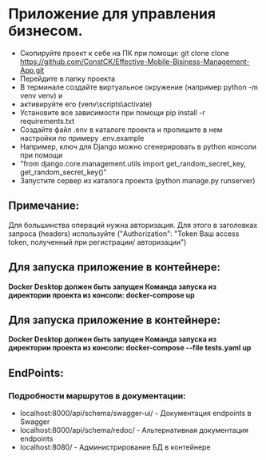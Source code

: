 # Приложение для управления бизнесом.

* Скопируйте проект к себе на ПК при помощи: git clone clone https://github.com/ConstCK/Effective-Mobile-Bisiness-Management-App.git
* Перейдите в папку проекта
* В терминале создайте виртуальное окружение (например python -m venv venv) и
* активируйте его (venv\scripts\activate)
* Установите все зависимости при помощи pip install -r requirements.txt
* Создайте файл .env в каталоге проекта и пропишите в нем настройки по примеру .env.example
* Например, ключ для Django можно сгенерировать в python консоли при помощи
* "from django.core.management.utils import get_random_secret_key, get_random_secret_key()"
* Запустите сервер из каталога проекта (python manage.py runserver)

## Примечание:
Для большинства операций нужна авторизация. Для этого в заголовках запроса (headers)
используйте ("Authorization": "Token Ваш access token, полученный при регистрации/ авторизации")

## Для запуска приложение в контейнере:
**Docker Desktop должен быть запущен
Команда запуска из директории проекта из консоли: docker-compose up**

## Для запуска приложение в контейнере:
**Docker Desktop должен быть запущен
Команда запуска из директории проекта из консоли: docker-compose --file tests.yaml up**


## EndPoints:
### Подробности маршрутов в документации:
* localhost:8000/api/schema/swagger-ui/ - Документация endpoints в Swagger
* localhost:8000/api/schema/redoc/ - Альтернативная документация endpoints 
* localhost:8080/ - Администрирование БД в контейнере





